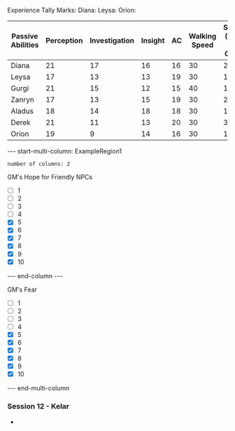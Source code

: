 Experience Tally Marks:
	Diana: 
	Leysa: 
	Orion: 

| Passive Abilities | Perception | Investigation | Insight | AC  | Walking Speed | Stealth (Don't Use Often) |
| ----------------- | ---------- | ------------- | ------- | --- | ------------- | ------------------------- |
| Diana             | 21         | 17            | 16      | 16  | 30            | 29                        |
| Leysa             | 17         | 13            | 13      | 19  | 30            | 13                        |
| Gurgi             | 21         | 15            | 12      | 15  | 40            | 19                        |
| Zanryn            | 17         | 13            | 15      | 19  | 30            | 29                        |
| Aladus            | 18         | 14            | 18      | 18  | 30            | 17                        |
| Derek             | 21         | 11            | 13      | 20  | 30            | 30                        |
| Orion             | 19         | 9             | 14      | 16  | 30            | 11                        |
--- start-multi-column: ExampleRegion1  
```column-settings  
number of columns: 2
```

GM's Hope for Friendly NPCs
- [ ] 1
- [ ] 2
- [ ] 3
- [ ] 4
- [X] 5
- [X] 6
- [X] 7
- [X] 8
- [X] 9
- [X] 10

--- end-column ---

GM's Fear
- [ ] 1
- [ ] 2
- [ ] 3
- [ ] 4
- [X] 5
- [X] 6
- [X] 7
- [X] 8
- [X] 9
- [X] 10

--- end-multi-column



### Session 12 - Kelar
- 